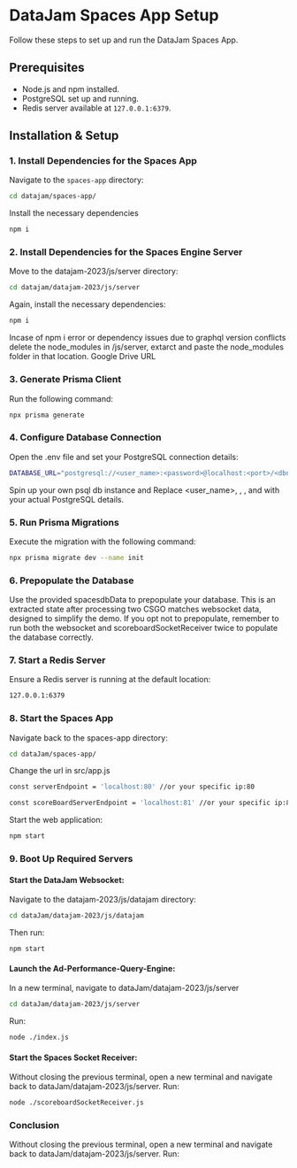 # DataJam Spaces App Setup

Follow these steps to set up and run the DataJam Spaces App.

## Prerequisites

- Node.js and npm installed.
- PostgreSQL set up and running.
- Redis server available at `127.0.0.1:6379`.

## Installation & Setup

### 1. Install Dependencies for the Spaces App

Navigate to the `spaces-app` directory:

```bash
cd datajam/spaces-app/
```

Install the necessary dependencies

```bash
npm i
```

### 2. Install Dependencies for the Spaces Engine Server

Move to the datajam-2023/js/server directory:

```bash
cd datajam/datajam-2023/js/server
```

Again, install the necessary dependencies:

```bash
npm i
```

Incase of npm i error or dependency issues due to graphql version conflicts
delete the node_modules in /js/server, extarct and paste the node_modules folder in that location.
Google Drive URL 

### 3. Generate Prisma Client
Run the following command:

```bash
npx prisma generate
```

### 4. Configure Database Connection
Open the .env file and set your PostgreSQL connection details:

```bash
DATABASE_URL="postgresql://<user_name>:<password>@localhost:<port>/<dbname>?schema=public"
```

Spin up your own psql db instance and Replace <user_name>, <password>, <port>, and <dbname> with your actual PostgreSQL details.

### 5. Run Prisma Migrations
Execute the migration with the following command:

```bash
npx prisma migrate dev --name init
```

### 6. Prepopulate the Database
Use the provided spacesdbData to prepopulate your database. This is an extracted state after processing two CSGO matches websocket data, designed to simplify the demo. If you opt not to prepopulate, remember to run both the websocket and scoreboardSocketReceiver twice to populate the database correctly.

### 7. Start a Redis Server
Ensure a Redis server is running at the default location:
```bash
127.0.0.1:6379
```
### 8. Start the Spaces App
Navigate back to the spaces-app directory:

```bash
cd dataJam/spaces-app/
```

Change the url in src/app.js 
```bash
const serverEndpoint = 'localhost:80' //or your specific ip:80

const scoreBoardServerEndpoint = 'localhost:81' //or your specific ip:81
```

Start the web application:

```bash
npm start 
```

### 9. Boot Up Required Servers
#### Start the DataJam Websocket:
Navigate to the datajam-2023/js/datajam directory:

```bash
cd dataJam/datajam-2023/js/datajam
```

Then run:
```
npm start
```

#### Launch the Ad-Performance-Query-Engine:
In a new terminal, navigate to dataJam/datajam-2023/js/server

```bash
cd dataJam/datajam-2023/js/server
```

Run:

```bash
node ./index.js
```

#### Start the Spaces Socket Receiver:
Without closing the previous terminal, open a new terminal and navigate back to dataJam/datajam-2023/js/server. Run:

```bash
node ./scoreboardSocketReceiver.js
```

### Conclusion
Without closing the previous terminal, open a new terminal and navigate back to dataJam/datajam-2023/js/server. Run: